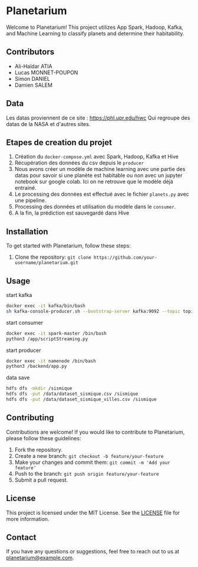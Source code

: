 # Planetarium

Welcome to Planetarium! This project utilizes App Spark, Hadoop, Kafka, and Machine Learning to classify planets and determine their habitability.

## Contributors

- Ali-Haïdar ATIA
- Lucas MONNET-POUPON
- Simon DANIEL
- Damien SALEM

## Data

Les datas proviennent de ce site : <https://phl.upr.edu/hwc>
Qui regroupe des datas de la NASA et d'autres sites.

## Etapes de creation du projet

1. Création du `docker-compose.yml` avec Spark, Hadoop, Kafka et Hive
2. Récupération des données du csv depuis le `producer`
3. Nous avons créer un modèle de machine learning avec une partie des datas pour savoir si une planète est habitable ou non avec un jupyter notebook sur google colab. Ici on ne retrouve que le modèle déjà entrainé.
4. Le processing des données est effectué avec le fichier `planets.py` avec une pipeline.
5. Processing des données et utilisation du modèle dans le `consumer`.
6. A la fin, la prédiction est sauvegardé dans Hive

## Installation

To get started with Planetarium, follow these steps:

1. Clone the repository: `git clone https://github.com/your-username/planetarium.git`

## Usage

start kafka

``` bash
docker exec -it kafka/bin/bash
sh kafka-console-producer.sh --bootstrap-server kafka:9092 --topic topic2
```

start consumer

``` bash
docker exec -it spark-master /bin/bash
python3 /app/scriptStreaming.py
```

start producer

``` bash
docker exec -it namenode /bin/bash
python3 /backend/app.py
```

data save

``` bash
hdfs dfs -mkdir /sismique
hdfs dfs -put /data/dataset_sismique.csv /sismique
hdfs dfs -put /data/dataset_sismique_villes.csv /sismique
```

## Contributing

Contributions are welcome! If you would like to contribute to Planetarium, please follow these guidelines:

1. Fork the repository.
2. Create a new branch: `git checkout -b feature/your-feature`
3. Make your changes and commit them: `git commit -m 'Add your feature'`
4. Push to the branch: `git push origin feature/your-feature`
5. Submit a pull request.

## License

This project is licensed under the MIT License. See the [LICENSE](./LICENSE) file for more information.

## Contact

If you have any questions or suggestions, feel free to reach out to us at planetarium@example.com.
